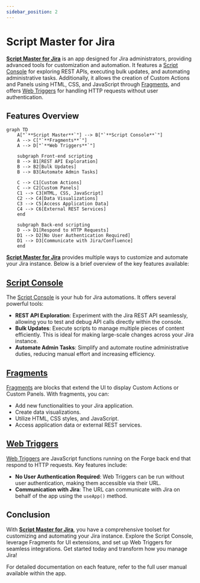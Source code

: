 ```yaml
---
sidebar_position: 2
---
```


# Script Master for Jira 

[**Script Master for Jira**](https://marketplace.atlassian.com/apps/1233958/script-master-for-jira) is an app designed for Jira administrators, providing advanced tools for customization and automation. It features a [Script Console](./script-console.md) for exploring REST APIs, executing bulk updates, and automating administrative tasks. Additionally, it allows the creation of Custom Actions and Panels using HTML, CSS, and JavaScript through [Fragments](./fragments.md), and offers [Web Triggers](./web-triggers.md) for handling HTTP requests without user authentication.

## Features Overview

```mermaid
graph TD
    A["`**Script Master**`"] --> B["`**Script Console**`"]
    A --> C["`**Fragments**`"]
    A --> D["`**Web Triggers**`"]

    subgraph Front-end scripting
    B --> B1[REST API Exploration]
    B --> B2[Bulk Updates]
    B --> B3[Automate Admin Tasks]

    C --> C1[Custom Actions]
    C --> C2[Custom Panels]
    C1 --> C3[HTML, CSS, JavaScript]
    C2 --> C4[Data Visualizations]
    C3 --> C5[Access Application Data]
    C4 --> C6[External REST Services]
    end
    
    subgraph Back-end scripting
    D --> D1[Respond to HTTP Requests]
    D1 --> D2[No User Authentication Required]
    D1 --> D3[Communicate with Jira/Confluence]
    end
```

[**Script Master for Jira**](https://marketplace.atlassian.com/apps/1233958/script-master-for-jira) provides multiple ways to customize and automate your Jira instance. Below is a brief overview of the key features available:

## [Script Console](./script-console.md)

The [Script Console](./script-console.md) is your hub for Jira automations. It offers several powerful tools:

- **REST API Exploration**: Experiment with the Jira REST API seamlessly, allowing you to test and debug API calls directly within the console.
- **Bulk Updates**: Execute scripts to manage multiple pieces of content efficiently. This is ideal for making large-scale changes across your Jira instance.
- **Automate Admin Tasks**: Simplify and automate routine administrative duties, reducing manual effort and increasing efficiency.

## [Fragments](./fragments.md)

[Fragments](./fragments.md) are blocks that extend the UI to display Custom Actions or Custom Panels. With fragments, you can:

- Add new functionalities to your Jira application.
- Create data visualizations.
- Utilize HTML, CSS styles, and JavaScript.
- Access application data or external REST services.

## [Web Triggers](./web-triggers.md)

[Web Triggers](./web-triggers.md) are JavaScript functions running on the Forge back end that respond to HTTP requests. Key features include:

- **No User Authentication Required**: Web Triggers can be run without user authentication, making them accessible via their URL.
- **Communication with Jira**: The URL can communicate with Jira on behalf of the app using the `useApp()` method.


## Conclusion

With [**Script Master for Jira**](https://marketplace.atlassian.com/apps/1233958/script-master-for-jira), you have a comprehensive toolset for customizing and automating your Jira instance. Explore the Script Console, leverage Fragments for UI extensions, and set up Web Triggers for seamless integrations. Get started today and transform how you manage Jira!

For detailed documentation on each feature, refer to the full user manual available within the app.
